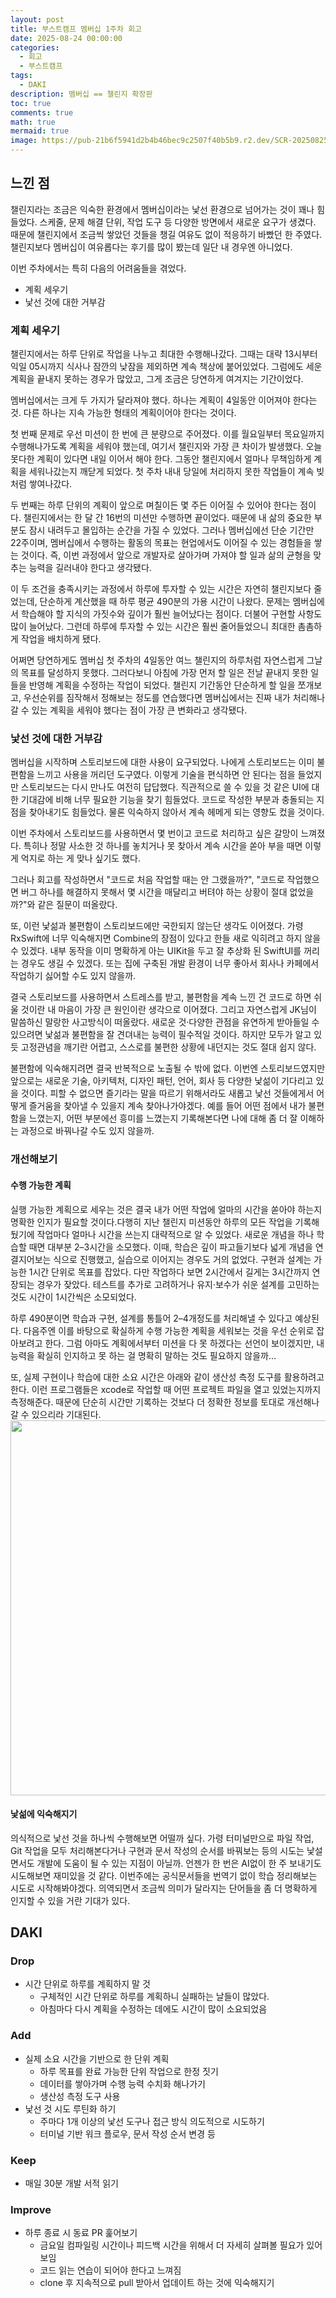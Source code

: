 ```yaml
---
layout: post
title: 부스트캠프 멤버십 1주차 회고
date: 2025-08-24 00:00:00
categories:
  - 회고
  - 부스트캠프
tags:
  - DAKI
description: 멤버십 == 챌린지 확장판
toc: true
comments: true
math: true
mermaid: true
image: https://pub-21b6f5941d2b4b46bec9c2507f40b5b9.r2.dev/SCR-20250825-cynn.png
---
```

## 느낀 점

챌린지라는 조금은 익숙한 환경에서 멤버십이라는 낯선 환경으로 넘어가는 것이 꽤나 힘들었다. 스케줄, 문제 해결 단위, 작업 도구 등 다양한 방면에서 새로운 요구가 생겼다. 때문에 챌린지에서 조금씩 쌓았던 것들을 챙길 여유도 없이 적응하기 바빴던 한 주였다.
챌린지보다 멤버십이 여유롭다는 후기를 많이 봤는데 일단 내 경우엔 아니었다.

이번 주차에서는 특히 다음의 어려움들을 겪었다.
- 계획 세우기
- 낯선 것에 대한 거부감

### 계획 세우기

챌린지에서는 하루 단위로 작업을 나누고 최대한 수행해나갔다. 그때는 대략 13시부터 익일 05시까지 식사나 잠깐의 낮잠을 제외하면 계속 책상에 붙어있었다. 그럼에도 세운 계획을 끝내지 못하는 경우가 많았고, 그게 조금은 당연하게 여겨지는 기간이었다. 

멤버십에서는 크게 두 가지가 달라져야 했다. 하나는 계획이 4일동안 이어져야 한다는 것. 다른 하나는 지속 가능한 형태의 계획이어야 한다는 것이다. 

첫 번째 문제로 우선 미션이 한 번에 큰 분량으로 주어졌다. 이를 월요일부터 목요일까지 수행해나가도록 계획을 세워야 했는데, 여기서  챌린지와 가장 큰 차이가 발생했다. 오늘 못다한 계획이 있다면 내일 이어서 해야 한다. 그동안 챌린지에서 얼마나 무책임하게 계획을 세워나갔는지 깨닫게 되었다. 첫 주차 내내 당일에 처리하지 못한 작업들이 계속 빚처럼 쌓여나갔다. 

두 번째는 하루 단위의 계획이 앞으로 며칠이든 몇 주든 이어질 수 있어야 한다는 점이다. 챌린지에서는 한 달 간 16번의 미션만 수행하면 끝이었다. 때문에 내 삶의 중요한 부분도 잠시 내려두고 몰입하는 순간을 가질 수 있었다. 그러나 멤버십에선 단순 기간만 22주이며, 멤버십에서 수행하는 활동의 목표는 현업에서도 이어질 수 있는 경험들을 쌓는 것이다. 즉, 이번 과정에서 앞으로 개발자로 살아가며 가져야 할 일과 삶의 균형을 맞추는 능력을 길러내야 한다고 생각됐다.

이 두 조건을 충족시키는 과정에서 하루에 투자할 수 있는 시간은 자연히 챌린지보다 줄었는데, 단순하게 계산했을 때 하루 평균 490분의 가용 시간이 나왔다. 문제는 멤버십에서 학습해야 할 지식의 가짓수와 깊이가 훨씬 늘어났다는 점이다. 더불어 구현할 사항도 많이 늘어났다. 그런데 하루에 투자할 수 있는 시간은 훨씬 줄어들었으니 최대한 촘촘하게 작업을 배치하게 됐다.

어쩌면 당연하게도 멤버십 첫 주차의 4일동안 여느 챌린지의 하루처럼 자연스럽게 그날의 목표를 달성하지 못했다. 그러다보니 아침에 가장 먼저 할 일은 전날 끝내지 못한 일들을 반영해 계획을 수정하는 작업이 되었다. 챌린지 기간동안 단순하게 할 일을 쪼개보고, 우선순위를 짐작해서 정해보는 정도를 연습했다면 멤버십에서는 진짜 내가 처리해나갈 수 있는 계획을 세워야 했다는 점이 가장 큰 변화라고 생각됐다.

### 낯선 것에 대한 거부감

멤버십을 시작하며 스토리보드에 대한 사용이 요구되었다. 나에게 스토리보드는 이미 불편함을 느끼고 사용을 꺼리던 도구였다. 이렇게 기술을 편식하면 안 된다는 점을 들었지만 스토리보드는 다시 만나도 여전히 답답했다. 직관적으로 쓸 수 있을 것 같은 UI에 대한 기대감에 비해 너무 필요한 기능을 찾기 힘들었다. 코드로 작성한 부분과 충돌되는 지점을 찾아내기도 힘들었다. 물론 익숙하지 않아서 계속 헤메게 되는 영향도 컸을 것이다. 

이번 주차에서 스토리보드를 사용하면서 몇 번이고 코드로 처리하고 싶은 갈망이 느껴졌다. 특히나 정말 사소한 것 하나를 놓치거나 못 찾아서 계속 시간을 쏟아 부을 때면 이렇게 억지로 하는 게 맞나 싶기도 했다.

그러나 회고를 작성하면서 "코드로 처음 작업할 때는 안 그랬을까?", "코드로 작업했으면 버그 하나를 해결하지 못해서 몇 시간을 매달리고 버텨야 하는 상황이 절대 없었을까?"와 같은 질문이 떠올랐다. 

또, 이런 낯섦과 불편함이 스토리보드에만 국한되지 않는단 생각도 이어졌다. 가령 RxSwift에 너무 익숙해지면 Combine의 장점이 있다고 한들 새로 익히려고 하지 않을 수 있겠다. 내부 동작을 이미 명확하게 아는 UIKit을 두고 잘 추상화 된 SwiftUI를 꺼리는 경우도 생길 수 있겠다. 또는 집에 구축된 개발 환경이 너무 좋아서 회사나 카페에서 작업하기 싫어할 수도 있지 않을까.

결국 스토리보드를 사용하면서 스트레스를 받고, 불편함을 계속 느낀 건 코드로 하면 쉬울 것이란 내 마음이 가장 큰 원인이란 생각으로 이어졌다. 그리고 자연스럽게 JK님이 말씀하신 말랑한 사고방식이 떠올랐다. 새로운 것·다양한 관점을 유연하게 받아들일 수 있으려면 낯섦과 불편함을 잘 견뎌내는 능력이 필수적일 것이다. 하지만 모두가 알고 있듯 고정관념을 깨기란 어렵고, 스스로를 불편한 상황에 내던지는 것도 절대 쉽지 않다. 

불편함에 익숙해지려면 결국 반복적으로 노출될 수 밖에 없다. 이번엔 스토리보드였지만 앞으로는 새로운 기술, 아키텍처, 디자인 패턴, 언어, 회사 등 다양한 낯섦이 기다리고 있을 것이다. 피할 수 없으면 즐기라는 말을 따르기 위해서라도 새롭고 낯선 것들에게서 어떻게 즐거움을 찾아낼 수 있을지 계속 찾아나가야겠다. 예를 들어 어떤 점에서 내가 불편함을 느꼈는지, 어떤 부분에선 흥미를 느꼈는지 기록해본다면 나에 대해 좀 더 잘 이해하는 과정으로 바꿔나갈 수도 있지 않을까.

### 개선해보기

#### 수행 가능한 계획 

실행 가능한 계획으로 세우는 것은 결국 내가 어떤 작업에 얼마의 시간을 쏟아야 하는지 명확한 인지가 필요할 것이다.다행히 지난 챌린지 미션동안 하루의 모든 작업을 기록해뒀기에 작업마다 얼마나 시간을 쓰는지 대략적으로 알 수 있었다. 새로운 개념을 하나 학습할 때면 대부분 2–3시간을 소모했다. 이때, 학습은 깊이 파고들기보다 넓게 개념을 연결지어보는 식으로 진행했고, 실습으로 이어지는 경우도 거의 없었다. 구현과 설계는 가능한 1시간 단위로 목표를 잡았다. 다만 작업하다 보면 2시간에서 길게는 3시간까지 연장되는 경우가 잦았다. 테스트를 추가로 고려하거나 유지·보수가 쉬운 설계를 고민하는 것도 시간이 1시간씩은 소모되었다. 

하루 490분이면 학습과 구현, 설계를 통틀어 2–4개정도를  처리해낼 수 있다고 예상된다. 다음주엔 이를 바탕으로 확실하게 수행 가능한 계획을 세워보는 것을 우선 순위로 잡아보려고 한다. 그럼 아마도 계획에서부터 미션을 다 못 하겠다는 선언이 보이겠지만, 내 능력을 확실히 인지하고 못 하는 걸 명확히 말하는 것도 필요하지 않을까...

또, 실제 구현이나 학습에 대한 소요 시간은 아래와 같이 생산성 측정 도구를 활용하려고 한다. 이런 프로그램들은 xcode로 작업할 때 어떤 프로젝트 파일을 열고 있었는지까지 측정해준다. 때문에 단순히 시간만 기록하는 것보다 더 정확한 정보를 토대로 개선해나갈 수 있으리라 기대된다.
<img src="https://pub-21b6f5941d2b4b46bec9c2507f40b5b9.r2.dev/SCR-20250825-cynn.png" width="600" alt=""> 

#### 낯섦에 익숙해지기

의식적으로 낯선 것을 하나씩 수행해보면 어떨까 싶다. 가령 터미널만으로 파일 작업, Git 작업을 모두 처리해본다거나 구현과 문서 작성의 순서를 바꿔보는 등의 시도는 낯설면서도 개발에 도움이 될 수 있는 지점이 아닐까. 언젠가 한 번은 AI없이 한 주 보내기도 시도해보면 재미있을 것 같다. 
이번주에는 공식문서들을 번역기 없이 학습 정리해보는 시도로 시작해봐야겠다. 의역되면서 조금씩 의미가 달라지는 단어들을 좀 더 명확하게 인지할 수 있을 거란 기대가 있다. 


## DAKI

### Drop
- 시간 단위로 하루를 계획하지 말 것
	- 구체적인 시간 단위로 하루를 계획하니 실패하는 날들이 많았다.
	- 아침마다 다시 계획을 수정하는 데에도 시간이 많이 소요되었음

### Add
- 실제 소요 시간을 기반으로 한 단위 계획
	- 하루 목표를 완료 가능한 단위 작업으로 한정 짓기
	- 데이터를 쌓아가며 수행 능력 수치화 해나가기
	- 생산성 측정 도구 사용
- 낯선 것 시도 루틴화 하기
	- 주마다 1개 이상의 낯선 도구나 접근 방식 의도적으로 시도하기
	- 터미널 기반 워크 플로우, 문서 작성 순서 변경 등

### Keep
- 매일 30분 개발 서적 읽기

### Improve
- 하루 종료 시 동료 PR 훑어보기
	- 금요일 컴파일링 시간이나 피드백 시간을 위해서 더 자세히 살펴볼 필요가 있어보임
	- 코드 읽는 연습이 되어야 한다고 느껴짐
	- clone 후 지속적으로 pull 받아서 업데이트 하는 것에 익숙해지기
